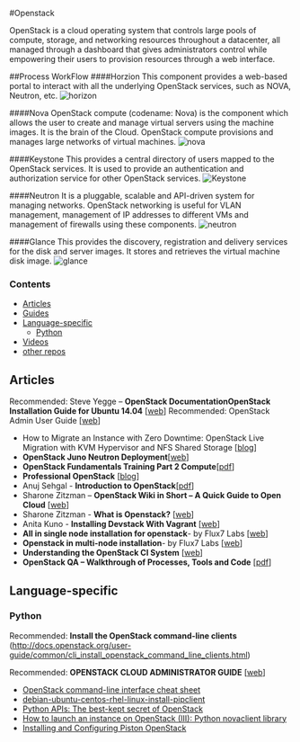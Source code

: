 #Openstack

OpenStack is a cloud operating system that controls large pools of compute, storage, and networking resources throughout a datacenter, all managed through a dashboard that gives administrators control while empowering their users to provision resources through a web interface.


##Process WorkFlow
####Horzion 
This component provides a web-based portal to interact with all the underlying OpenStack services,
such as NOVA, Neutron, etc.
![horizon](https://cloud.githubusercontent.com/assets/3624858/8539652/d21592e8-249b-11e5-8938-3796c2f81ada.png)

####Nova
OpenStack compute (codename: Nova) is the component which allows the user to create and manage virtual servers using the machine images. It is the brain of the Cloud. OpenStack compute provisions and manages large networks of virtual machines.
![nova](https://cloud.githubusercontent.com/assets/3624858/8539654/d49f4b80-249b-11e5-8573-7dc1a8b852e0.png)

####Keystone
This provides a central directory of users mapped to the OpenStack services. It is used to provide an authentication and authorization service for other OpenStack services.
![Keystone](https://cloud.githubusercontent.com/assets/3624858/8539655/d60ac1f2-249b-11e5-9de8-2c7e18d32791.png)

####Neutron
It is a pluggable, scalable and API-driven system for managing networks. OpenStack networking is useful for VLAN management, management of IP addresses to different VMs and management of firewalls using these components.
![neutron](https://cloud.githubusercontent.com/assets/3624858/8539656/d7773944-249b-11e5-9671-e5114b23b30e.png)

####Glance
This provides the discovery, registration and delivery services for the disk and server images. It stores and retrieves the virtual machine disk image.
![glance](https://cloud.githubusercontent.com/assets/3624858/8539657/d87b6ca2-249b-11e5-8033-abec6f72758a.png)

### Contents


* [Articles](#articles)
* [Guides](#guides)
* [Language-specific](#language-specific)
    * [Python](#python)
* [Videos](#videos)
* [other repos](#similar-github-repos)


## Articles

Recommended: Steve Yegge – **OpenStack DocumentationOpenStack Installation Guide for Ubuntu 14.04** [[web][a_sy]]
Recommended: OpenStack Admin User Guide [[web][a_au]]
* How to Migrate an Instance with Zero Downtime: OpenStack Live Migration with KVM Hypervisor and NFS Shared Storage [[blog][a_bc]]
* **OpenStack Juno Neutron Deployment**[[web][a_cc]]
* **OpenStack Fundamentals Training Part 2 Compute**[[pdf][a_wb]]
* **Professional OpenStack** [[blog][a_bg]]
* Anuj Sehgal     - **Introduction to OpenStack**[[pdf][a_pd]]
* Sharone Zitzman – **OpenStack Wiki in Short – A Quick Guide to Open Cloud** [[web][a_cc]]
* Sharone Zitzman - **What is Openstack?** [[web][a_ac]]
* Anita Kuno  - **Installing Devstack With Vagrant** [[web][a_cb]]
* **All in single node installation for openstack**- by Flux7 Labs [[web][a_i1]]
* **Openstack in multi-node installation**- by Flux7 Labs [[web][a_i2]]
* **Understanding the OpenStack CI System** [[web][c_12]]
* **OpenStack QA – Walkthrough of Processes, Tools and Code** [[pdf][w_12]]

[w_12]: http://joinfu.com/presentations/openstack-qa-processes/openstack-qa-processes.pdf
[c_12]: http://www.joinfu.com/2014/01/understanding-the-openstack-ci-system/
[a_bc]: https://www.mirantis.com/blog/tutorial-openstack-live-migration-with-kvm-hypervisor-and-nfs-shared-storage/
[a_au]: http://docs.openstack.org/user-guide-admin/index.html
[a_bg]: http://openstack.prov12n.com/author/openstackpro/
[a_sy]: http://docs.openstack.org/kilo/install-guide/install/apt/content/
[a_cb]: http://getcloudify.org/2014/07/18/openstack-wiki-open-cloud.html#at_pco=cfd-1.0&at_ab=per-2&at_pos=0&at_tot=3&at_si=5593a074a7e071e7
[a_wb]: http://cdn.oreillystatic.com/en/assets/1/event/61/OpenStack%20Fundamentals%20Training%20Part%202%20-%20Compute%20Presentation.pdf
[a_pd]: http://cnds.eecs.jacobs-university.de/slides/2012-aims-openstack-handouts.pdf
[a_cc]: http://www.opencloudblog.com/?p=557
[a_ac]: http://getcloudify.org/2014/07/10/what-is-openstack-tutorial.html
[a_cb]: http://anteaya.info/blog/2013/09/01/installing-devstack-with-vagrant/
[a_i1]: http://blog.flux7.com/blogs/openstack/tutorial-install-single-node-openstack
[a_i2]: http://blog.flux7.com/blogs/openstack/tutorial-how-to-install-multi-nodes-in-openstack

## Language-specific

### Python

Recommended: **Install the OpenStack command-line clients** (http://docs.openstack.org/user-guide/common/cli_install_openstack_command_line_clients.html)

Recommended: **OPENSTACK CLOUD ADMINISTRATOR GUIDE** [[web][a_zz]]
* [OpenStack command-line interface cheat sheet](http://docs.openstack.org/user-guide/cli_cheat_sheet.html)
* [debian-ubuntu-centos-rhel-linux-install-pipclient](http://www.cyberciti.biz/faq/debian-ubuntu-centos-rhel-linux-install-pipclient/)
* [Python APIs: The best-kept secret of OpenStack](http://www.ibm.com/developerworks/cloud/library/cl-openstack-pythonapis/)
* [How to launch an instance on OpenStack (III): Python novaclient library](https://albertomolina.wordpress.com/2013/11/20/how-to-launch-an-instance-on-openstack-iii-python-novaclient-library/)
* [Installing and Configuring Piston OpenStack](http://docs.pistoncloud.com/installation/index.html)

[a_zz]: http://docs.openstack.org/admin-guide-cloud/content/ch_preface.html
